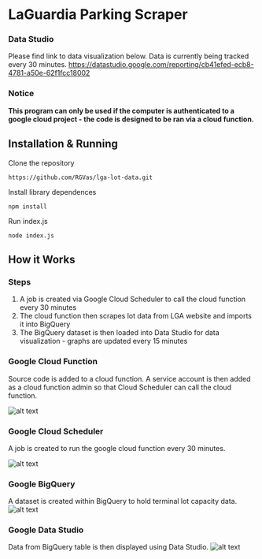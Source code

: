 # LaGuardia Parking Scraper

### Data Studio
Please find link to data visualization below. Data is currently being tracked every 30 minutes.
https://datastudio.google.com/reporting/cb41efed-ecb8-4781-a50e-62f1fcc18002

### Notice
**This program can only be used if the computer is authenticated to a google cloud project - the code is designed to be ran via a cloud function.** 

## Installation & Running
Clone the repository
```
https://github.com/RGVas/lga-lot-data.git
```
Install library dependences
```
npm install
```
Run index.js
```
node index.js
```
## How it Works
### Steps
1. A job is created via Google Cloud Scheduler to call the cloud function every 30 minutes
2. The cloud function then scrapes lot data from LGA website and imports it into BigQuery
3. The BigQuery dataset is then loaded into Data Studio for data visualization - graphs are updated every 15 minutes

### Google Cloud Function
Source code is added to a cloud function. A service account is then added as a cloud function admin so that Cloud Scheduler can call the cloud function.  

![alt text](https://github.com/RGVas/lga-lot-data/blob/master/images/cloud-function.png)

### Google Cloud Scheduler
A job is created to run the google cloud function every 30 minutes.  

![alt text](https://github.com/RGVas/lga-lot-data/blob/master/images/cloud-scheduler.png)

### Google BigQuery  
A dataset is created within BigQuery to hold terminal lot capacity data. 
![alt text](https://github.com/RGVas/lga-lot-data/blob/master/images/big-query.PNG)

### Google Data Studio  
Data from BigQuery table is then displayed using Data Studio.
![alt text](https://github.com/RGVas/lga-lot-data/blob/master/images/data-studio.PNG)
